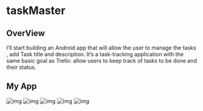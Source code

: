 # taskMaster

## OverView 
I’ll start building an Android app that will allow the user to manage the tasks , add Task title and description.
 It’s a task-tracking application with the same basic goal as Trello: allow users to keep track of tasks to be done and their status.
## My App

![img](lab33a.png)
![img](lab33b.png)
![img](lab33c.png)
![img](lab33d.png)
![img](lab33e.png)
